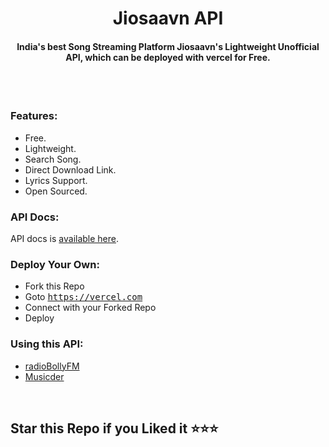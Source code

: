 <h1 align="center">
Jiosaavn API
</h1>
<h4 align="center">
India's best Song Streaming Platform Jiosaavn's Lightweight Unofficial API, which can be deployed with vercel for Free.
</h4>
<br>
<br>

### Features:

- Free.
- Lightweight.
- Search Song.
- Direct Download Link.
- Lyrics Support.
- Open Sourced.

### API Docs:

API docs is [available here](https://jiosaavn-api-v3.vercel.app/docs).

### Deploy Your Own:

- Fork this Repo
- Goto <tt>https://vercel.com</tt>
- Connect with your Forked Repo
- Deploy

### Using this API:

- [radioBollyFM](https://radiobollyfm.in "radioBollyFM")
- [Musicder](https://github.com/tuhinpal/Musicder "Musicder")

<br>

## Star this Repo if you Liked it ⭐⭐⭐
